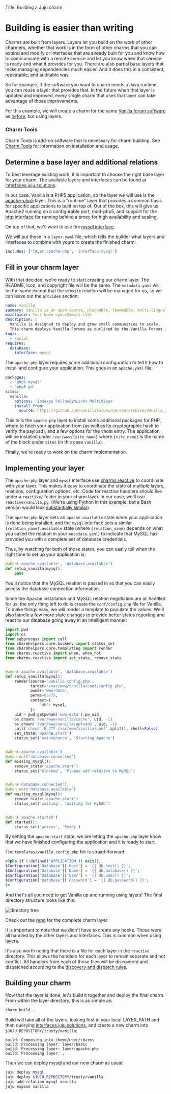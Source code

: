 Title: Building a Juju charm  


# Building is easier than writing

Charms are built from layers.  Layers let you build on the work of other
charmers, whether that work is in the form of other charms that you can extend
and modify or interfaces that are already built for you and know how to
communicate with a remote service and let you know when that service is ready
and what it provides for you. There are also partial base layers that make managing
dependencies much easier.  And it does this in a consistent, repeatable, and
auditable way.

So for example, if the software you want to charm needs a Java runtime, you can
reuse a layer that provides that. In the future when that layer is updated and
improved, every single charm that uses that layer can take advantage of those
improvements.

For this example, we will create a charm for the same [Vanilla forum software][]
as [before][writing], but using layers.

### Charm Tools

Charm Tools is add-on software that is necessary for charm building. See
[Charm Tools][charm-tools] for information on installation and usage.

## Determine a base layer and additional relations

To best leverage existing work, it is important to choose the right base layer
for your charm.  The available layers and interfaces can be found at
[interfaces.juju.solutions][].

In our case, Vanilla is a PHP5 application, so the layer we will use is the
[apache-php5][] layer.  This is a "runtime" layer that provides a common basis
for specific applications to built on top of.  Out of the box, this will give
us Apache2 running on a configurable port, mod-php5, and support for the
[http interface][] for running behind a proxy for high availability and scaling.

On top of that, we'll want to use the [mysql interface][].

We will put these in a `layer.yaml` file, which tells the builder what layers
and interfaces to combine with yours to create the finished charm:

```yaml
includes: ['layer:apache-php', 'interface:mysql']
```


## Fill in your charm layer

With that decided, we're ready to start creating our charm layer.  The README,
icon, and copyright file will be the same.  The `metadata.yaml` will be the
same except that the `website` relation will be managed for us, so we can
leave out the `provides` section:

```yaml
name: vanilla
summary: Vanilla is an open-source, pluggable, themeable, multi-lingual forum.
maintainer: Your Name <your@email.tld>
description: |
  Vanilla is designed to deploy and grow small communities to scale.
  This charm deploys Vanilla Forums as outlined by the Vanilla Forums installation guide.
tags:
  - social
requires:
  database:
    interface: mysql
```

The `apache-php` layer requires some additional configuration to tell it how
to install and configure your application.  This goes in an `apache.yaml` file:

```yaml
packages:
  - 'php5-mysql'
  - 'php5-gd'
sites:
  vanilla:
    options: 'Indexes FollowSymLinks MultiViews'
    install_from:
      source: https://github.com/vanillaforums/Garden/archive/Vanilla_2.0.18.8.tar.gz#sha256=acf61a7ffca9359c1e1d721777182e51637be59744925935291801ccc8e8fd55
```

This tells the `apache-php` layer to install some additional packages for PHP,
where to fetch your application from (as well as its cryptographic hash to
verify the payload), and a few options for the vhost entry.  The application
will be installed under `/var/www/{site_name}` where `{site_name}` is the name
of the block under `sites` (in this case `vanilla`).

Finally, we're ready to work on the charm implementation.


## Implementing your layer

The `apache-php` layer and `mysql` interface use [charms.reactive][] to
coordinate with your layer.  This makes it easy to coordinate the state
of multiple layers, relations, configuration options, etc.  Code for
reactive handlers should live under a `reactive/` folder in your charm layer.
In our case, we'll use `reactive/vanilla.py`.  (We're using Python in this
example, but a Bash version would look [substantially similar][reactive-bash]).

The `apache-php` layer sets an `apache.available` state when your application
is done being installed, and the `mysql` interface sets a similar
`{relation_name}.available` state (where `{relation_name}` depends on what you
called the relation in your `metadata.yaml`) to indicate that MySQL has
provided you with a complete set of database credentials.

Thus, by watching for both of those states, you can easily tell when the right
time to set up your application is:

```python
@when('apache.available', 'database.available')
def setup_vanilla(mysql):
    pass
```

You'll notice that the MySQL relation is passed in so that you can easily access
the database connection information.

Since the Apache installation and MySQL relation negotiation are all handled for
us, the only thing left to do is create the `conf/config.php` file for Vanilla.
To make things easy, we will render a template to populate the values.  We'll
also handle a few more state changes to provide better status reporting and
react to our database going away in an intelligent manner:

```python
import pwd
import os
from subprocess import call
from charmhelpers.core.hookenv import status_set
from charmhelpers.core.templating import render
from charms.reactive import when, when_not
from charms.reactive import set_state, remove_state


@when('apache.available', 'database.available')
def setup_vanilla(mysql):
    render(source='vanilla_config.php',
           target='/var/www/vanilla/conf/config.php',
           owner='www-data',
           perms=0o775,
           context={
               'db': mysql,
           })
    uid = pwd.getpwnam('www-data').pw_uid
    os.chown('/var/www/vanilla/cache', uid, -1)
    os.chown('/var/www/vanilla/uploads', uid, -1)
    call('chmod -R 777 /var/www/vanilla/conf'.split(), shell=False)
    set_state('apache.start')
    status_set('maintenance', 'Starting Apache')


@when('apache.available')
@when_not('database.connected')
def missing_mysql():
    remove_state('apache.start')
    status_set('blocked', 'Please add relation to MySQL')


@when('database.connected')
@when_not('database.available')
def waiting_mysql(mysql):
    remove_state('apache.start')
    status_set('waiting', 'Waiting for MySQL')


@when('apache.started')
def started():
    status_set('active', 'Ready')
```

By setting the `apache.start` state, we are letting the `apache-php` layer know
that we have finished configuring the application and it is ready to start.

The `templates/vanilla_config.php` file is straightforward:

```php
<?php if (!defined('APPLICATION')) exit();
$Configuration['Database']['Host'] = '{{ db.host() }}';
$Configuration['Database']['Name'] = '{{ db.database() }}';
$Configuration['Database']['User'] = '{{ db.user() }}';
$Configuration['Database']['Password'] = '{{ db.password() }}';
?>
```

And that's all you need to get Vanilla up and running using layers!
The final directory structure looks like this:

![directory tree](./media/author-charm-composing-01.png)

Check out the [repo][] for the complete charm layer.

It is important to note that we didn't have to create any hooks.  Those were
all handled by the other layers and interfaces.  This is common when using
layers.

It's also worth noting that there is a file for each layer in the `reactive`
directory.  This allows the handlers for each layer to remain separate and
not conflict.  All handlers from each of those files will be discovered and
dispatched according to the [discovery and dispatch rules][].


## Building your charm

Now that the layer is done, let's build it together and deploy the final
charm.  From within the layer directory, this is as simple as:

```bash
charm build .
```

Build will take all of the layers, looking first in your local LAYER_PATH and
then querying [interfaces.juju.solutions][], and
create a new charm into `$JUJU_REPOSITORY/trusty/vanilla`:

```
build: Composing into /home/user/charms
build: Processing layer: layer:basic
build: Processing layer: layer:apache-php
build: Processing layer: .
```

Then we can deploy mysql and our new charm as usual:

```bash
juju deploy mysql
juju deploy $JUJU_REPOSITORY/trusty/vanilla
juju add-relation mysql vanilla
juju expose vanilla
```


[writing]: ./authors-charm-writing.html
[charm-helpers]: https://pypi.python.org/pypi/charmhelpers/
[Vanilla forum software]: http://vanillaforums.org/
[deploying]: ./charms-deploying.html
[apache-php5]: https://github.com/johnsca/apache-php
[http interface]: https://code.launchpad.net/~bcsaller/charms/+source/http/+git/http
[mysql interface]: https://github.com/johnsca/juju-relation-mysql
[charms.reactive]: https://charmsreactive.readthedocs.io/
[reactive-bash]: https://charmsreactive.readthedocs.io/#non-python-reactive-handlers
[repo]: https://github.com/johnsca/layered-vanilla
[interfaces.juju.solutions]: http://interfaces.juju.solutions/
[discovery and dispatch rules]: https://charmsreactive.readthedocs.io/#discovery-and-dispatch-of-reactive-handlers
[charm-tools]: ./tools-charm-tools.html
